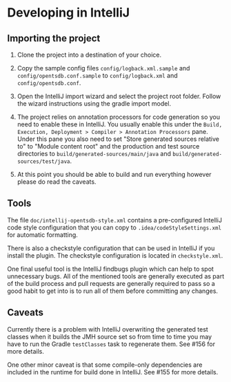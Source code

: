 
# Developing in IntelliJ

## Importing the project

1. Clone the project into a destination of your choice.

2. Copy the sample config files `config/logback.xml.sample` and `config/opentsdb.conf.sample`
   to `config/logback.xml` and `config/opentsdb.conf`.

3. Open the IntelliJ import wizard and select the project root folder. Follow the wizard
   instructions using the gradle import model.

4. The project relies on annotation processors for code generation so you need to enable these in
   IntelliJ. You usually enable this under the `Build, Execution, Deployment > Compiler > Annotation
   Processors` pane. Under this pane you also need to set "Store generated sources relative to" to
   "Module content root" and the production and test source directories to
   `build/generated-sources/main/java` and `build/generated-sources/test/java`.

5. At this point you should be able to build and run everything however please do read the caveats.

## Tools

The file `doc/intellij-opentsdb-style.xml` contains a pre-configured IntelliJ code style
configuration that you can copy to `.idea/codeStyleSettings.xml` for automatic formatting.

There is also a checkstyle configuration that can be used in IntelliJ if you install the plugin. The
checkstyle configuration is located in `checkstyle.xml`.

One final useful tool is the IntelliJ findbugs plugin which can help to spot unnecessary bugs. All
of the mentioned tools are generally executed as part of the build process and pull requests are
generally required to pass so a good habit to get into is to run all of them before committing any
changes.

## Caveats

Currently there is a problem with IntelliJ overwriting the generated test classes when it builds the
JMH source set so from time to time you may have to run the Gradle `testClasses` task to regenerate
them. See #156 for more details.

One other minor caveat is that some compile-only dependencies are included in the runtime for build
done in IntelliJ. See #155 for more details.